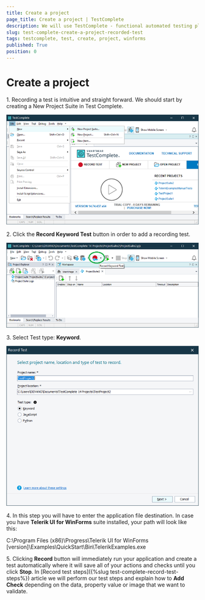 ```yaml
---
title: Create a project
page_title: Create a project | TestComplete
description: We will use TestComplete - functional automated testing platform developed by SmartBear Software to automate Telerik UI for WinForms Controls.  
slug: test-complete-create-a-project-recorded-test
tags: testcomplete, test, create, project, winforms
published: True
position: 0 
---
```


# Create a project

1\. Recording a test is intuitive and straight forward. We should start by creating a New Project Suite in Test Complete.

![New_Project_Suite](images/New_Project_Suite.png)

2\. Click the **Record Keyword Test** button in order to add a recording test.

![Record_Keyword_Test_Button](images/Record_Keyword_Test_Button.png)

3\. Select Test type: **Keyword**.

![Test_Type_Keyword](images/Test_Type_Keyword.png)

4\. In this step you will have to enter the application file destination. In case you have **Telerik UI for WinForms** suite installed, your path will look like this:

C:\Program Files (x86)\Progress\Telerik UI for WinForms [version]\Examples\QuickStart\Bin\TelerikExamples.exe

5\. Clicking **Record** button will immediately run your application and create a test automatically where it will save all of your actions and checks until you click **Stop**. 
In [Record test steps]({%slug test-complete-record-test-steps%}) article we will perform our test steps and explain how to **Add Check** depending on the data, property value or image that we want to validate.
